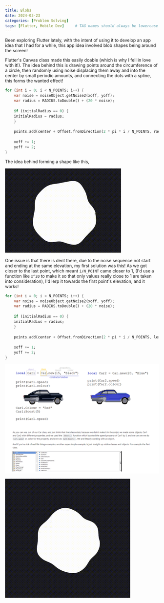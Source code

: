 ```yaml
---
title: Blobs
date: 2024-03-23
categories: [Problem Solving]
tags: [Flutter, Mobile Dev]     # TAG names should always be lowercase
---
```


Been exploring Flutter lately, with the intent of using it to develop an app idea that I had for a while, this app idea involved blob shapes being around the screen!

Flutter's Canvas class made this easily doable (which is why I fell in love with it!). The idea behind this is drawing points around the circumference of a circle, then randomly using noise displacing them away and into the center by small periodic amounts, and connecting the dots with a spline, this forms the wanted effect!

```dart
for (int i = 0; i < N_POINTS; i++) {
    var noise = noiseObject.getNoise2(xoff, yoff);
    var radius = RADIUS.toDouble() + (20 * noise);

    if (initialRadius == 0) {
    initialRadius = radius;
    }

    points.add(center + Offset.fromDirection(2 * pi * i / N_POINTS, radius));

    xoff += 1;
    yoff += 2;
}
```

The idea behind forming a shape like this, 

![Dented Blob](https://raw.githubusercontent.com/StarmaQ/starmaq.github.io/main/assets/chrome_0FfP7AXHAV.gif)

One issue is that there is dent there, due to the noise sequence not start and ending at the same elevation, my first solution was this! As we got closer to the last point, which meant `i/N_POINT` came closer to 1, (I'd use a function like `x^20` to make it so that only values really close to 1 are taken into consideration), I'd lerp it towards the first point's elevation, and it works!

```dart
for (int i = 0; i < N_POINTS; i++) {
    var noise = noiseObject.getNoise2(xoff, yoff);
    var radius = RADIUS.toDouble() + (20 * noise);

    if (initialRadius == 0) {
    initialRadius = radius;
    }

    points.add(center + Offset.fromDirection(2 * pi * i / N_POINTS, lerpDouble(radius, initialRadius, pow(i/N_POINTS, 20).toDouble()) ?? radius.toDouble()));

    xoff += 1;
    yoff += 2;
}
```

![alt text](https://raw.githubusercontent.com/StarmaQ/starmaq.github.io/main/assets/image.png)

![Good Blob](https://raw.githubusercontent.com/StarmaQ/starmaq.github.io/main/assets/chrome_Ank8ivOLYZ.gif)
